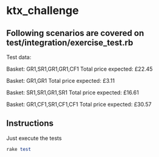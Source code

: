 # ktx_challenge
## Following scenarios are covered on test/integration/exercise_test.rb
Test data:

Basket: GR1,SR1,GR1,GR1,CF1
Total price expected: ​£22.45

Basket: GR1,GR1
Total price expected: ​£3.11

Basket: SR1,SR1,GR1,SR1
Total price expected:​ £16.61

Basket: GR1,CF1,SR1,CF1,CF1
Total price expected:​ £30.57

## Instructions
Just execute the tests
```ruby
rake test

